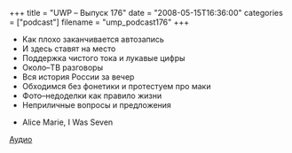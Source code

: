 +++
title = "UWP – Выпуск 176"
date = "2008-05-15T16:36:00"
categories = ["podcast"]
filename = "ump_podcast176"
+++


- Kак плохо заканчивается автозапись
- И здесь ставят на место
- Поддержка чистого тока и лукавые цифры
- Около–ТВ разговоры
- Вся история России за вечер
- Обходимся без фонетики и протестуем про маки
- Фото–недоделки как правило жизни
- Неприличные вопросы и предложения


* Alice Marie, I Was Seven

[Аудио](https://podcast.umputun.com/media/ump_podcast176.mp3)
<audio src="https://podcast.umputun.com/media/ump_podcast176.mp3" preload="none">